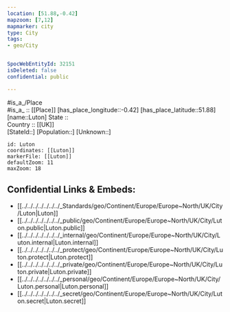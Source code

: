 ```yaml
---
location: [51.88,-0.42] 
mapzoom: [7,12] 
mapmarker: city 
type: City
tags:
- geo/City


SpocWebEntityId: 32151
isDeleted: false
confidential: public

---
```

#is_a_/Place  
#is_a_ :: [[Place]] 
[has_place_longitude::-0.42] 
[has_place_latitude::51.88] 
[name::Luton] 
State ::  
Country :: [[UK]]  
[StateId::] 
[Population::] 
[Unknown::] 


```leaflet
id: Luton
coordinates: [[Luton]] 
markerFile: [[Luton]] 
defaultZoom: 11 
maxZoom: 18
```


## Confidential Links & Embeds: 
- [[../../../../../../../_Standards/geo/Continent/Europe/Europe~North/UK/City/Luton|Luton]] 
- [[../../../../../../../_public/geo/Continent/Europe/Europe~North/UK/City/Luton.public|Luton.public]] 
- [[../../../../../../../_internal/geo/Continent/Europe/Europe~North/UK/City/Luton.internal|Luton.internal]] 
- [[../../../../../../../_protect/geo/Continent/Europe/Europe~North/UK/City/Luton.protect|Luton.protect]] 
- [[../../../../../../../_private/geo/Continent/Europe/Europe~North/UK/City/Luton.private|Luton.private]] 
- [[../../../../../../../_personal/geo/Continent/Europe/Europe~North/UK/City/Luton.personal|Luton.personal]] 
- [[../../../../../../../_secret/geo/Continent/Europe/Europe~North/UK/City/Luton.secret|Luton.secret]] 

